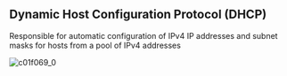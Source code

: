 
## Dynamic Host Configuration Protocol (DHCP)

Responsible for automatic configuration of IPv4 IP addresses and subnet masks for hosts from a pool of IPv4 addresses

![c01f069_0](https://github.optum.com/storage/user/59362/files/331c5d05-4036-4055-a334-a88473d3171a)
